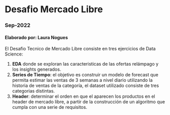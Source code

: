 # Desafio Mercado Libre
### Sep-2022
#### Elaborado por: Laura Nogues

El Desafio Tecnico de Mercado Libre consiste en tres ejercicios de Data Science: 

1) **EDA** donde se exploran las caracteristicas de las ofertas relámpago y los insights generados. 
2) **Series de Tiempo**: el objetivo es construir un modelo de forecast que permita estimar las ventas de 3 semanas a nivel diario utilizando la historia de ventas de la categoría, el dataset utilizado consiste de tres categorias distintas. 
3) **Header**: determinar el orden en que el aparecen los productos en el header de mercado libre, a partir de la construcción de un algoritmo que cumpla con una serie de requisitos. 
